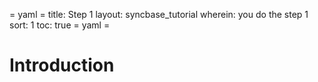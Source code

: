 = yaml =
title: Step 1
layout: syncbase_tutorial
wherein: you do the step 1
sort: 1
toc: true
= yaml =

# Introduction
